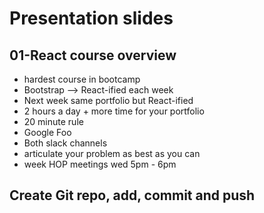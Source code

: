 # Presentation slides
## 01-React course overview
* hardest course in bootcamp
* Bootstrap --> React-ified each week
* Next week same portfolio but React-ified
* 2 hours a day + more time for your portfolio
* 20 minute rule
* Google Foo
* Both slack channels
* articulate your problem as best as you can
* week HOP meetings wed 5pm - 6pm

## Create Git repo, add, commit and push